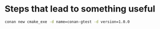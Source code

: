 # Steps that lead to something useful

``` bash
conan new cmake_exe -d name=conan-gtest -d version=1.0.0
```